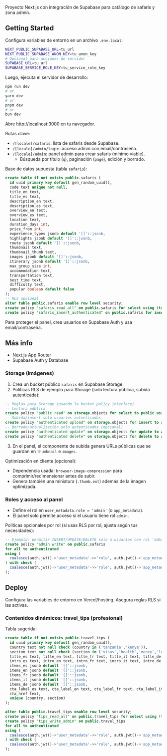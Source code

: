 Proyecto Next.js con integración de Supabase para catálogo de safaris y zona admin.

## Getting Started

Configura variables de entorno en un archivo `.env.local`:

```bash
NEXT_PUBLIC_SUPABASE_URL=tu_url
NEXT_PUBLIC_SUPABASE_ANON_KEY=tu_anon_key
# Opcional para acciones de servidor
SUPABASE_URL=tu_url
SUPABASE_SERVICE_ROLE_KEY=tu_service_role_key
```

Luego, ejecuta el servidor de desarrollo:

```bash
npm run dev
# or
yarn dev
# or
pnpm dev
# or
bun dev
```

Abre [http://localhost:3000](http://localhost:3000) en tu navegador.

Rutas clave:

- `/[locale]/safaris`: lista de safaris desde Supabase.
- `/[locale]/admin/login`: acceso admin con email/contraseña.
- `/[locale]/admin`: panel admin para crear safaris (mínimo viable).
  - Búsqueda por título (`q`), paginación (`page`), edición y borrado.

Base de datos supuesta (tabla `safaris`):

```sql
create table if not exists public.safaris (
  id uuid primary key default gen_random_uuid(),
  code text unique not null,
  title_en text,
  title_es text,
  description_en text,
  description_es text,
  overview_en text,
  overview_es text,
  location text,
  duration_days int,
  price_from int,
  experience_types jsonb default '[]'::jsonb,
  highlights jsonb default '[]'::jsonb,
  route jsonb default '[]'::jsonb,
  thumbnail text,
  thumbnail_thumb text,
  images jsonb default '[]'::jsonb,
  itinerary jsonb default '[]'::jsonb,
  max_group_size int,
  accommodation text,
  transportation text,
  best_time text,
  difficulty text,
  popular boolean default false
);
-- RLS opcional
alter table public.safaris enable row level security;
create policy "safaris_read_all" on public.safaris for select using (true);
create policy "safaris_insert_authenticated" on public.safaris for insert to authenticated with check (true);
```

Para proteger el panel, crea usuarios en Supabase Auth y usa email/contraseña.

## Más info

- Next.js App Router
- Supabase Auth y Database

### Storage (imágenes)

1. Crea un bucket público `safaris` en Supabase Storage.
2. Políticas RLS de ejemplo para Storage (solo lectura pública, subida autenticada):

```sql
-- Reglas para Storage (usando la bucket policy interface)
-- Lectura pública
create policy "public read" on storage.objects for select to public using ( bucket_id = 'safaris' );
-- Subida/insert solo usuarios autenticados
create policy "authenticated upload" on storage.objects for insert to authenticated with check ( bucket_id = 'safaris' );
-- Borrado/actualización solo autenticados (opcional)
create policy "authenticated update" on storage.objects for update to authenticated using ( bucket_id = 'safaris' );
create policy "authenticated delete" on storage.objects for delete to authenticated using ( bucket_id = 'safaris' );
```

3. En el panel, el componente de subida genera URLs públicas que se guardan en `thumbnail` e `images`.

Optimización en cliente (opcional):

- Dependencia usada: `browser-image-compression` para comprimir/redimensionar antes de subir.
- Genera también una miniatura (`.thumb.ext`) además de la imagen optimizada.

### Roles y acceso al panel

- Define el rol en `user_metadata.role = 'admin'` (o `app_metadata`).
- El panel solo permite acceso si el usuario tiene rol `admin`.

Políticas opcionales por rol (si usas RLS por rol, ajusta según tus necesidades):

```sql
-- Ejemplo: permitir INSERT/UPDATE/DELETE solo a usuarios con rol 'admin'
create policy "admin write" on public.safaris
for all to authenticated
using (
  coalesce(auth.jwt()->'user_metadata'->>'role', auth.jwt()->'app_metadata'->>'role') = 'admin'
) with check (
  coalesce(auth.jwt()->'user_metadata'->>'role', auth.jwt()->'app_metadata'->>'role') = 'admin'
);
```

## Deploy

Configura las variables de entorno en Vercel/hosting. Asegura reglas RLS si las activas.

### Contenidos dinámicos: travel_tips (profesional)

Tabla sugerida:

```sql
create table if not exists public.travel_tips (
  id uuid primary key default gen_random_uuid(),
  country text not null check (country in ('tanzania','kenya')),
  section text not null check (section in ('visas','health','money','luggage','tipping')),
  title_es text, title_en text, title_fr text, title_it text, title_de text,
  intro_es text, intro_en text, intro_fr text, intro_it text, intro_de text,
  items_es jsonb default '[]'::jsonb,
  items_en jsonb default '[]'::jsonb,
  items_fr jsonb default '[]'::jsonb,
  items_it jsonb default '[]'::jsonb,
  items_de jsonb default '[]'::jsonb,
  cta_label_es text, cta_label_en text, cta_label_fr text, cta_label_it text, cta_label_de text,
  cta_href text,
  unique (country, section)
);

alter table public.travel_tips enable row level security;
create policy "tips_read_all" on public.travel_tips for select using (true);
create policy "tips_write_admin" on public.travel_tips
for all to authenticated
using (
  coalesce(auth.jwt()->'user_metadata'->>'role', auth.jwt()->'app_metadata'->>'role') = 'admin'
) with check (
  coalesce(auth.jwt()->'user_metadata'->>'role', auth.jwt()->'app_metadata'->>'role') = 'admin'
);
```
